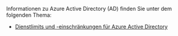 Informationen zu Azure Active Directory (AD) finden Sie unter dem folgenden Thema:

 - [Dienstlimits und -einschränkungen für Azure Active Directory](http://msdn.microsoft.com/library/azure/dn764971.aspx)

<!---HONumber=62-->